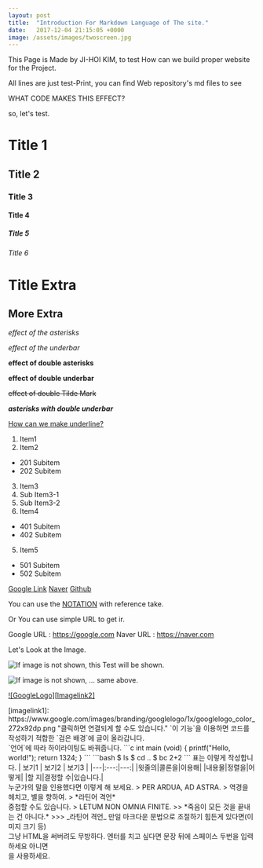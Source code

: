 ```yaml
---
layout: post
title:  "Introduction For Markdown Language of The site."
date:   2017-12-04 21:15:05 +0000
image: /assets/images/twoscreen.jpg
---
```


This Page is Made by JI-HOI KIM, to test How can we build proper website for the Project.

All lines are just test-Print, you can find Web repository's md files to see

WHAT CODE MAKES THIS EFFECT?

so, let's test.


# Title 1
## Title 2
### Title 3
#### Title 4
##### Title 5
###### Title 6

Title Extra
===========

More Extra
----------


*effect of the asterisks*

_effect of the underbar_

**effect of double asterisks**

__effect of double underbar__

~~effect of double Tilde Mark~~

**_asterisks with double underbar_**

<u>How can we make underline?</u>

1. Item1
2. Item2
 - 201 Subitem
 - 202 Subitem
3. Item3
 1. Sub Item3-1
 2. Sub Item3-2
4. Item4
 + 401 Subitem
 + 402 Subitem
5. Item5
 * 501 Subitem
 * 502 Subitem


[Google Link](https://google.com)
[Naver](https://naver.com "This Link is for naver!")
[Github][reference]


You can use the [NOTATION] with reference take.

[reference]: https://github.com
[NOTATION]: https://csi.skku.edu

Or You can use simple URL to get ir.

Google URL : https://google.com
Naver URL  : <https://naver.com>

Let's Look at the Image.

![If image is not shown, this Test will be shown.](https://previews.123rf.com/images/mathayward/mathayward1106/mathayward110600005/9919836-골든-리트리버-강아지.jpg "이미지 위에 마우스 올리면 이 글씨가 나옵니다.")

![If image is not shown, ... same above.][imagelink1]

[imagelink1]: https://www.google.com/images/branding/googlelogo/1x/googlelogo_color_272x92dp.png "링크를 따로 뗄 수도 있습니다."

[![GoogleLogo][lmagelink2]](https://google.com)


<!-- 이 사이에 엔터가 반드시 있어야 함. 한 줄로 인식되지 않아야 함.--!>


[imagelink1]: https://www.google.com/images/branding/googlelogo/1x/googlelogo_color_272x92dp.png "클릭하면 연결되게 할 수도 있습니다."


`이 기능`을 이용하면 코드를 작성하기 적합한 `검은 배경`에 글이 올라갑니다.<br>
`언어`에 따라 하이라이팅도 바꿔줍니다.

```c
int main (void)
{
	printf("Hello, world!");
	return 1324;
}
```

```bash
$ ls
$ cd ..
$ bc 2+2
```


표는 이렇게 작성합니다.

| 보기1 | 보기2 | 보기3 |
|---|:---:|---:|
|윗줄의|콜론을|이용해|
|내용물|정렬을|어떻게|
|할 지|결정할 수|있습니다.|

<br>
누군가의 말을 인용했다면 이렇게 해 보세요.

> PER ARDUA, AD ASTRA.
> 역경을 헤치고, 별을 향하여.
> *라틴어 격언*

<br>중첩할 수도 있습니다.

> LETUM NON OMNIA FINITE.
>> *죽음이 모든 것을 끝내는 건 아니다.*
>>> _라틴어 격언_


만일 마크다운 문법으로 조절하기 힘든게 있다면(이미지 크기 등)
<br>그냥 HTML을 써버려도 무방하다.


엔터를 치고 싶다면 문장 뒤에  스페이스 두번을 입력하세요  
아니면 <br>
을 사용하세요.


